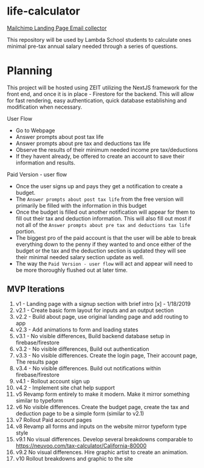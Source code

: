 # life-calculator

[Mailchimp Landing Page Email collector](https://mailchi.mp/ead1b3134e7b/life-calculator)

This repository will be used by Lambda School students to calculate ones minimal pre-tax annual salary needed through a series of questions.

# Planning

This project will be hosted using ZEIT utilizing the NextJS framework for the front end, and once it is in place - Firestore for the backend. This will allow for fast rendering, easy authentication, quick database establishing and modification when necessary.

User Flow

- Go to Webpage
- Answer prompts about post tax life
- Answer prompts about pre tax and deductions tax life
- Observe the results of their minimum needed income pre tax/deductions
- If they havent already, be offered to create an account to save their information and results.

Paid Version - user flow

- Once the user signs up and pays they get a notification to create a budget.
- The `Answer prompts about post tax life` from the free version will primarily be filled with the information in this budget
- Once the budget is filled out another notification will appear for them to fill out their tax and deduction information. This will also fill out most if not all of the `Answer prompts about pre tax and deductions tax life` portion.
- The biggest pro of the paid account is that the user will be able to break everything down to the penny if they wanted to and once either of the budget or the tax and the deduction section is updated they will see their minimal needed salary section update as well.
- The way the `Paid Version - user flow` will act and appear will need to be more thoroughly flushed out at later time.

## MVP Iterations

1. v1 - Landing page with a signup section with brief intro [x] - 1/18/2019
2. v2.1 - Create basic form layout for inputs and an output section
3. v2.2 - Build about page, use original landing page and add routing to app
4. v2.3 - Add animations to form and loading states
5. v3.1 - No visible differences, Build backend database setup in firebase/firestore
6. v3.2 - No visible differences, Build out authentication
7. v3.3 - No visible differences. Create the login page, Their account page, The results page
8. v3.4 - No visible differences. Build out notifications within firebase/firestore
9. v4.1 - Rollout account sign up
10. v4.2 - Implement site chat help support
11. v5 Revamp form entirely to make it modern. Make it mirror something similar to typeform
12. v6 No visible differences. Create the budget page, create the tax and deduction page to be a simple form (similar to v2.1)
13. v7 Rollout Paid account pages
14. v8 Revamp all forms and inputs on the website mirror typeform type style
15. v9.1 No visual differences. Develop several breakdowns comparable to https://neuvoo.com/tax-calculator/California-80000
16. v9.2 No visual differences. Hire graphic artist to create an animation.
17. v10 Rollout breakdowns and graphic to the site
